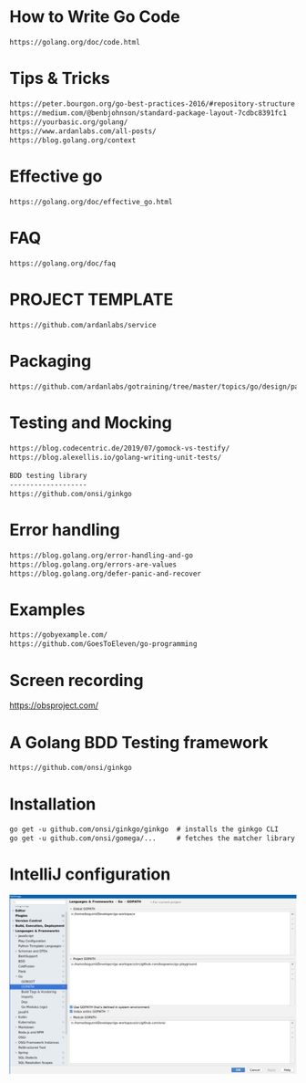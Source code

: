 How to Write Go Code 
====================
	https://golang.org/doc/code.html

Tips & Tricks
=============
	https://peter.bourgon.org/go-best-practices-2016/#repository-structure
	https://medium.com/@benbjohnson/standard-package-layout-7cdbc8391fc1
	https://yourbasic.org/golang/
	https://www.ardanlabs.com/all-posts/
	https://blog.golang.org/context

Effective go
============
	https://golang.org/doc/effective_go.html

FAQ
===
	https://golang.org/doc/faq

PROJECT TEMPLATE
================
    https://github.com/ardanlabs/service
    
Packaging
=========
    https://github.com/ardanlabs/gotraining/tree/master/topics/go/design/packaging

Testing and Mocking
===================
	https://blog.codecentric.de/2019/07/gomock-vs-testify/
	https://blog.alexellis.io/golang-writing-unit-tests/

	BDD testing library
	-------------------
	https://github.com/onsi/ginkgo

Error handling
==============
	https://blog.golang.org/error-handling-and-go
	https://blog.golang.org/errors-are-values
	https://blog.golang.org/defer-panic-and-recover

Examples
========
	https://gobyexample.com/
	https://github.com/GoesToEleven/go-programming

Screen recording
================
https://obsproject.com/

A Golang BDD Testing framework
==============================

    https://github.com/onsi/ginkgo

# Installation 

    go get -u github.com/onsi/ginkgo/ginkgo  # installs the ginkgo CLI
    go get -u github.com/onsi/gomega/...     # fetches the matcher library

# IntelliJ configuration

![image](IntelliJConfiguration.png)
